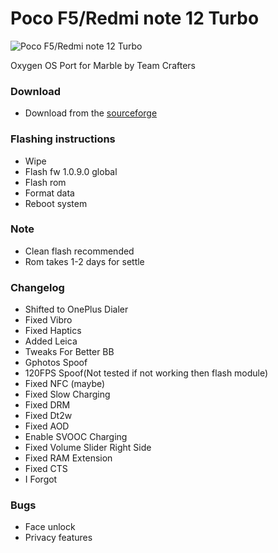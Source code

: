 # Poco F5/Redmi note 12 Turbo
![Poco F5/Redmi note 12 Turbo](https://i02.appmifile.com/173_operator_sg/20/04/2023/27b9038f6166371bea81e9b5aad9a66a.png)



Oxygen OS Port for Marble by Team Crafters

### Download
- Download from the [sourceforge](https://sourceforge.net/projects/crafters-projects/files/OOS15/Marble/)

### Flashing instructions
- Wipe
- Flash fw 1.0.9.0 global 
- Flash rom 
- Format data 
- Reboot system

### Note
- Clean flash recommended
- Rom takes 1-2 days for settle

### Changelog
- Shifted to OnePlus Dialer
- Fixed Vibro
- Fixed Haptics
- Added Leica
- Tweaks For Better BB
- Gphotos Spoof
- 120FPS Spoof(Not tested if not working then flash module)
- Fixed NFC (maybe)
- Fixed Slow Charging
- Fixed DRM
- Fixed Dt2w
- Fixed AOD
- Enable SVOOC Charging
- Fixed Volume Slider Right Side
- Fixed RAM Extension
- Fixed CTS
- I Forgot

### Bugs
- Face unlock 
- Privacy features
